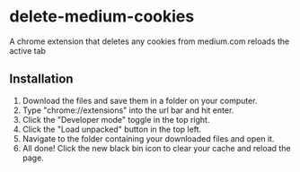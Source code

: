 # delete-medium-cookies
A chrome extension that deletes any cookies from medium.com reloads the active tab

## Installation
1. Download the files and save them in a folder on your computer.
2. Type "chrome://extensions" into the url bar and hit enter.
3. Click the "Developer mode" toggle in the top right.
4. Click the "Load unpacked" button in the top left.
5. Navigate to the folder containing your downloaded files and open it.
6. All done! Click the new black bin icon to clear your cache and reload the page.
